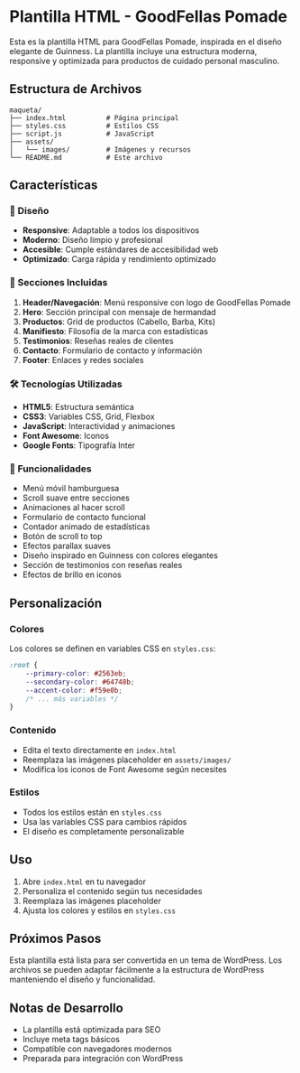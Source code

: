 # Plantilla HTML - GoodFellas Pomade

Esta es la plantilla HTML para GoodFellas Pomade, inspirada en el diseño elegante de Guinness. La plantilla incluye una estructura moderna, responsive y optimizada para productos de cuidado personal masculino.

## Estructura de Archivos

```
maqueta/
├── index.html          # Página principal
├── styles.css          # Estilos CSS
├── script.js           # JavaScript
├── assets/
│   └── images/         # Imágenes y recursos
└── README.md           # Este archivo
```

## Características

### 🎨 Diseño
- **Responsive**: Adaptable a todos los dispositivos
- **Moderno**: Diseño limpio y profesional
- **Accesible**: Cumple estándares de accesibilidad web
- **Optimizado**: Carga rápida y rendimiento optimizado

### 📱 Secciones Incluidas
1. **Header/Navegación**: Menú responsive con logo de GoodFellas Pomade
2. **Hero**: Sección principal con mensaje de hermandad
3. **Productos**: Grid de productos (Cabello, Barba, Kits)
4. **Manifiesto**: Filosofía de la marca con estadísticas
5. **Testimonios**: Reseñas reales de clientes
6. **Contacto**: Formulario de contacto y información
7. **Footer**: Enlaces y redes sociales

### 🛠️ Tecnologías Utilizadas
- **HTML5**: Estructura semántica
- **CSS3**: Variables CSS, Grid, Flexbox
- **JavaScript**: Interactividad y animaciones
- **Font Awesome**: Iconos
- **Google Fonts**: Tipografía Inter

### 🎯 Funcionalidades
- Menú móvil hamburguesa
- Scroll suave entre secciones
- Animaciones al hacer scroll
- Formulario de contacto funcional
- Contador animado de estadísticas
- Botón de scroll to top
- Efectos parallax suaves
- Diseño inspirado en Guinness con colores elegantes
- Sección de testimonios con reseñas reales
- Efectos de brillo en iconos

## Personalización

### Colores
Los colores se definen en variables CSS en `styles.css`:
```css
:root {
    --primary-color: #2563eb;
    --secondary-color: #64748b;
    --accent-color: #f59e0b;
    /* ... más variables */
}
```

### Contenido
- Edita el texto directamente en `index.html`
- Reemplaza las imágenes placeholder en `assets/images/`
- Modifica los iconos de Font Awesome según necesites

### Estilos
- Todos los estilos están en `styles.css`
- Usa las variables CSS para cambios rápidos
- El diseño es completamente personalizable

## Uso

1. Abre `index.html` en tu navegador
2. Personaliza el contenido según tus necesidades
3. Reemplaza las imágenes placeholder
4. Ajusta los colores y estilos en `styles.css`

## Próximos Pasos

Esta plantilla está lista para ser convertida en un tema de WordPress. Los archivos se pueden adaptar fácilmente a la estructura de WordPress manteniendo el diseño y funcionalidad.

## Notas de Desarrollo

- La plantilla está optimizada para SEO
- Incluye meta tags básicos
- Compatible con navegadores modernos
- Preparada para integración con WordPress
